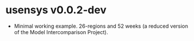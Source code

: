 # usensys v0.0.2-dev

* Minimal working example. 26-regions and 52 weeks (a reduced version of the Model Intercomparison Project).
